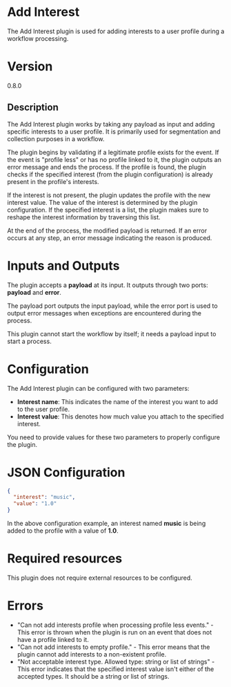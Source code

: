 # Add Interest

The Add Interest plugin is used for adding interests to a user profile during a workflow processing.

# Version

0.8.0

## Description

The Add Interest plugin works by taking any payload as input and adding specific interests to a user profile. It is primarily used for segmentation and collection purposes in a workflow. 

The plugin begins by validating if a legitimate profile exists for the event. If the event is "profile less" or has no profile linked to it, the plugin outputs an error message and ends the process. If the profile is found, the plugin checks if the specified interest (from the plugin configuration) is already present in the profile's interests. 

If the interest is not present, the plugin updates the profile with the new interest value. The value of the interest is determined by the plugin configuration. If the specified interest is a list, the plugin makes sure to reshape the interest information by traversing this list. 

At the end of the process, the modified payload is returned. If an error occurs at any step, an error message indicating the reason is produced.

# Inputs and Outputs

The plugin accepts a **payload** at its input. It outputs through two ports: **payload** and **error**. 

The payload port outputs the input payload, while the error port is used to output error messages when exceptions are encountered during the process.

This plugin cannot start the workflow by itself; it needs a payload input to start a process.

# Configuration

The Add Interest plugin can be configured with two parameters:

- **Interest name**: This indicates the name of the interest you want to add to the user profile.
- **Interest value**: This denotes how much value you attach to the specified interest.

You need to provide values for these two parameters to properly configure the plugin.

# JSON Configuration

```json
{
  "interest": "music",
  "value": "1.0"
}
```

In the above configuration example, an interest named **music** is being added to the profile with a value of **1.0**.

# Required resources

This plugin does not require external resources to be configured.

# Errors

- "Can not add interests profile when processing profile less events." - This error is thrown when the plugin is run on an event that does not have a profile linked to it.
- "Can not add interests to empty profile." - This error means that the plugin cannot add interests to a non-existent profile.
- "Not acceptable interest type. Allowed type: string or list of strings" - This error indicates that the specified interest value isn't either of the accepted types. It should be a string or list of strings.